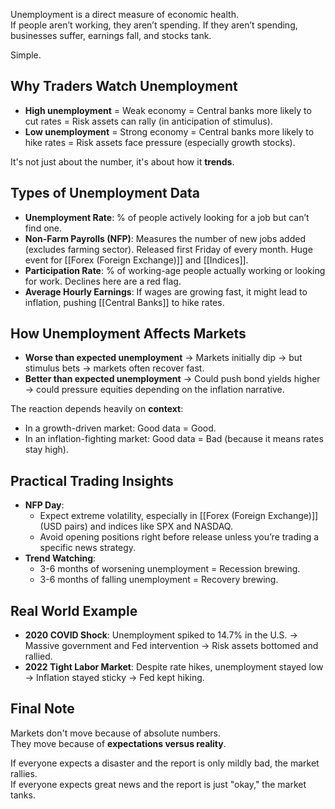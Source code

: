 Unemployment is a direct measure of economic health.  
If people aren’t working, they aren’t spending. If they aren’t spending, businesses suffer, earnings fall, and stocks tank.

Simple.

## Why Traders Watch Unemployment

- **High unemployment** = Weak economy = Central banks more likely to cut rates = Risk assets can rally (in anticipation of stimulus).
- **Low unemployment** = Strong economy = Central banks more likely to hike rates = Risk assets face pressure (especially growth stocks).

It's not just about the number, it's about how it **trends**.

## Types of Unemployment Data

- **Unemployment Rate**: % of people actively looking for a job but can’t find one.
- **Non-Farm Payrolls (NFP)**: Measures the number of new jobs added (excludes farming sector). Released first Friday of every month. Huge event for [[Forex (Foreign Exchange)]] and [[Indices]].
- **Participation Rate**: % of working-age people actually working or looking for work. Declines here are a red flag.
- **Average Hourly Earnings**: If wages are growing fast, it might lead to inflation, pushing [[Central Banks]] to hike rates.

## How Unemployment Affects Markets

- **Worse than expected unemployment** → Markets initially dip → but stimulus bets → markets often recover fast.
- **Better than expected unemployment** → Could push bond yields higher → could pressure equities depending on the inflation narrative.

The reaction depends heavily on **context**:
- In a growth-driven market: Good data = Good.
- In an inflation-fighting market: Good data = Bad (because it means rates stay high).

## Practical Trading Insights

- **NFP Day**: 
  - Expect extreme volatility, especially in [[Forex (Foreign Exchange)]] (USD pairs) and indices like SPX and NASDAQ.
  - Avoid opening positions right before release unless you’re trading a specific news strategy.
- **Trend Watching**:
  - 3-6 months of worsening unemployment = Recession brewing.
  - 3-6 months of falling unemployment = Recovery brewing.

## Real World Example

- **2020 COVID Shock**: Unemployment spiked to 14.7% in the U.S. → Massive government and Fed intervention → Risk assets bottomed and rallied.
- **2022 Tight Labor Market**: Despite rate hikes, unemployment stayed low → Inflation stayed sticky → Fed kept hiking.

## Final Note

Markets don't move because of absolute numbers.  
They move because of **expectations versus reality**.

If everyone expects a disaster and the report is only mildly bad, the market rallies.  
If everyone expects great news and the report is just "okay," the market tanks.